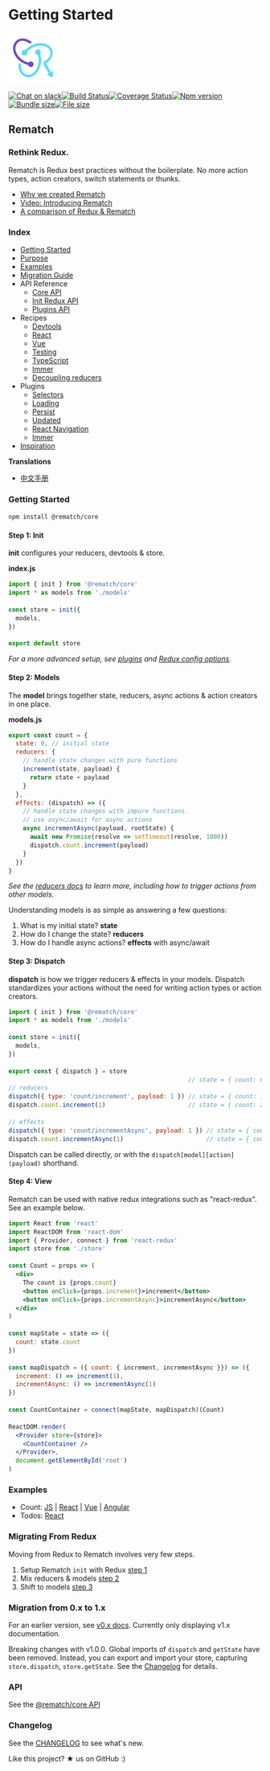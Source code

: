 # Getting Started

![](./docs/_media/icon.svg)

[![Chat on slack](https://img.shields.io/badge/slack-rematchjs-blue.svg?logo=slack&style=flat)](https://rematchjs.slack.com)[![Build Status](https://travis-ci.org/rematch/rematch.svg?branch=master)](https://travis-ci.org/rematch/rematch)[![Coverage Status](https://coveralls.io/repos/github/rematch/rematch/badge.svg?branch=master)](https://coveralls.io/github/rematch/rematch?branch=master)[![Npm version](https://img.shields.io/npm/v/@rematch/core?color=bright-green&style=flat)](https://badge.fury.io/js/%40rematch%2Fcore)[![Bundle size](https://img.shields.io/badge/bundlesize-~5kb-brightgreen.svg?style=flat)](https://img.shields.io/badge/bundlesize-~5kb-brightgreen.svg?style=flat)[![File size](https://img.shields.io/badge/dependencies-redux-brightgreen.svg?style=flat)](https://img.shields.io/badge/dependencies-redux-brightgreen.svg?style=flat)

## Rematch

### Rethink Redux.

Rematch is Redux best practices without the boilerplate. No more action types, action creators, switch statements or thunks.

* [Why we created Rematch](https://hackernoon.com/redesigning-redux-b2baee8b8a38)
* [Video: Introducing Rematch](https://www.youtube.com/watch?v=3ezSBYoL5do)
* [A comparison of Redux & Rematch](https://rematch.github.io/rematch/#/purpose.md)

### Index

* [Getting Started](./#getting-started)
* [Purpose](https://rematch.github.io/rematch/#/purpose.md)
* [Examples](https://rematch.github.io/rematch/#/examples)
* [Migration Guide](https://rematch.github.io/rematch/#/migrating-from-redux)
* API Reference
  * [Core API](https://rematch.github.io/rematch/#/api-reference/api.md)
  * [Init Redux API](https://rematch.github.io/rematch/#/api-reference/reduxapi.md)
  * [Plugins API](https://rematch.github.io/rematch/#/api-reference/pluginsapi.md)
* Recipes
  * [Devtools](https://rematch.github.io/rematch/#/recipes/devtools.md)
  * [React](https://rematch.github.io/rematch/#/recipes/react.md)
  * [Vue](https://rematch.github.io/rematch/#/recipes/vue.md)
  * [Testing](https://rematch.github.io/rematch/#/recipes/testing.md)
  * [TypeScript](https://rematch.github.io/rematch/#/recipes/typescript.md)
  * [Immer](https://rematch.github.io/rematch/#/recipes/immer.md)
  * [Decoupling reducers](https://rematch.github.io/rematch/#/recipes/decouplingreducers.md)
* Plugins
  * [Selectors](https://rematch.github.io/rematch/#/plugins/select.md)
  * [Loading](https://rematch.github.io/rematch/#/plugins/loading.md)
  * [Persist](https://rematch.github.io/rematch/#/plugins/persist.md)
  * [Updated](https://rematch.github.io/rematch/#/plugins/updated.md)
  * [React Navigation](https://rematch.github.io/rematch/#/plugins/react-navigation.md)
  * [Immer](https://rematch.github.io/rematch/#/plugins/immer.md)
* [Inspiration](https://rematch.github.io/rematch/#/inspiration.md)

**Translations**

* [中文手册](https://rematch.github.io/rematch/#/lang/zh-cn/)

### Getting Started

```bash
npm install @rematch/core
```

#### Step 1: Init

**init** configures your reducers, devtools & store.

**index.js**

```javascript
import { init } from '@rematch/core'
import * as models from './models'

const store = init({
  models,
})

export default store
```

_For a more advanced setup, see_ [_plugins_](https://github.com/rematch/rematch/tree/e4fe17537a947bbe8a9faf1e0e77099beb7fef91/docs/plugins.md) _and_ [_Redux config options_](api-reference/reduxapi.md)_._

#### Step 2: Models

The **model** brings together state, reducers, async actions & action creators in one place.

**models.js**

```javascript
export const count = {
  state: 0, // initial state
  reducers: {
    // handle state changes with pure functions
    increment(state, payload) {
      return state + payload
    }
  },
  effects: (dispatch) => ({
    // handle state changes with impure functions.
    // use async/await for async actions
    async incrementAsync(payload, rootState) {
      await new Promise(resolve => setTimeout(resolve, 1000))
      dispatch.count.increment(payload)
    }
  })
}
```

_See the_ [_reducers docs_](https://github.com/rematch/rematch/blob/master/docs/api.md#reducers) _to learn more, including how to trigger actions from other models._

Understanding models is as simple as answering a few questions:

1. What is my initial state? **state**
2. How do I change the state? **reducers**
3. How do I handle async actions? **effects** with async/await

#### Step 3: Dispatch

**dispatch** is how we trigger reducers & effects in your models. Dispatch standardizes your actions without the need for writing action types or action creators.

```javascript
import { init } from '@rematch/core'
import * as models from './models'

const store = init({
  models,
})

export const { dispatch } = store
                                                  // state = { count: 0 }
// reducers
dispatch({ type: 'count/increment', payload: 1 }) // state = { count: 1 }
dispatch.count.increment(1)                       // state = { count: 2 }

// effects
dispatch({ type: 'count/incrementAsync', payload: 1 }) // state = { count: 3 } after delay
dispatch.count.incrementAsync(1)                       // state = { count: 4 } after delay
```

Dispatch can be called directly, or with the `dispatch[model][action](payload)` shorthand.

#### Step 4: View

Rematch can be used with native redux integrations such as "react-redux". See an example below.

```jsx
import React from 'react'
import ReactDOM from 'react-dom'
import { Provider, connect } from 'react-redux'
import store from './store'

const Count = props => (
  <div>
    The count is {props.count}
    <button onClick={props.increment}>increment</button>
    <button onClick={props.incrementAsync}>incrementAsync</button>
  </div>
)

const mapState = state => ({
  count: state.count
})

const mapDispatch = ({ count: { increment, incrementAsync }}) => ({
  increment: () => increment(1),
  incrementAsync: () => incrementAsync(1)
})

const CountContainer = connect(mapState, mapDispatch)(Count)

ReactDOM.render(
  <Provider store={store}>
    <CountContainer />
  </Provider>,
  document.getElementById('root')
)
```

### Examples

* Count: [JS](https://codepen.io/Sh_McK/pen/BJMmXx?editors=1010) \| [React](https://codesandbox.io/s/3kpyz2nnz6) \| [Vue](https://codesandbox.io/s/n3373olqo0) \| [Angular](https://stackblitz.com/edit/rematch-angular-5-count)
* Todos: [React](https://codesandbox.io/s/92mk9n6vww)

### Migrating From Redux

Moving from Redux to Rematch involves very few steps.

1. Setup Rematch `init` with Redux [step 1](https://codesandbox.io/s/yw2wy1q929)
2. Mix reducers & models [step 2](https://codesandbox.io/s/9yk6rjok1r)
3. Shift to models [step 3](https://codesandbox.io/s/mym2x8m7v9)

### Migration from 0.x to 1.x

For an earlier version, see [v0.x docs](https://github.com/rematch/rematch/tree/v0). Currently only displaying v1.x documentation.

Breaking changes with v1.0.0. Global imports of `dispatch` and `getState` have been removed. Instead, you can export and import your store, capturing `store.dispatch`, `store.getState`. See the [Changelog](https://github.com/rematch/rematch/blob/master/CHANGELOG.md) for details.

### API

See the [@rematch/core API](https://rematch.github.io/rematch/#/api-reference/api.md)

### Changelog

See the [CHANGELOG](https://github.com/rematch/rematch/blob/master/CHANGELOG.md) to see what's new.

Like this project? ★ us on GitHub :\)

